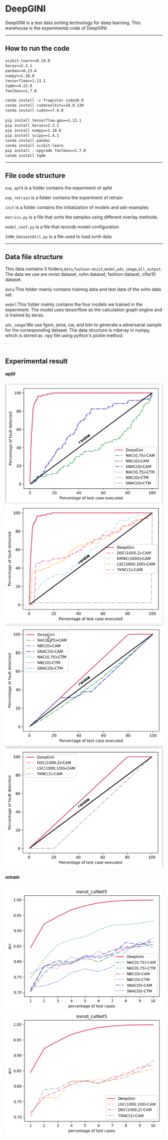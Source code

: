 # DeepGINI

DeepGINI is a test data sorting technology for deep learning. This warehouse is the experimental code of DeepGINI.

------

## How to run the code

```
scikit-learn>=0.19.0
keras>=2.3.1
pandas>=0.23.4
numpy>=1.18.0
tensorflow>=1.13.1
tqdm>=4.23.0
foolbox==1.7.0
```

```
conda install -c fragcolor cuda10.0
conda install cudatoolkit==10.0.130
conda install cudnn==7.6.0

pip install tensorflow-gpu==1.13.1 
pip install keras==2.3.1
pip install numpy==1.18.0
pip install scipy==1.4.1
conda install pandas
conda install scikit-learn
pip install --upgrade foolbox==1.7.0
conda install tqdm
```



------

## File code structure

`exp_apfd` is a folder contains the experiment of apfd

`exp_retrain` is a folder contains the experiment of retrain

`init`  is a folder contains the initialization of models and adv examples

`metrics.py` is a file that sorts the samples using different overlay methods.

`model_conf.py`  is a file that records model configuration

`SVNH_DatasetUtil.py` is a file  used to  load svnh data

------

## Data file structure

This data contains 5 folders,`data`,`fashion-mnist`,`model`,`adv_image`,`all_output`.
The data we use are mnist dataset, svhn dataset, fashion dataset, cifar10 dataset.

`data`:This folder mainly contains training data and test data of the svhn data set.

`model`:This folder mainly contains the four models we trained in the experiment. The model uses tensorflow as the calculation graph engine and is trained by keras.

`adv_image`:We use fgsm, jsma, cw, and bim to generate a adversarial sample for the corresponding dataset. The data structure is ndarray in numpy, which is stored as .npy file using python's pickle method.

`

## Experimental result

##### apfd

![1](https://github.com/853108389/deepgini/blob/master/src/ap1.png)![1](https://github.com/853108389/deepgini/blob/master/src/ap2.png)![1](https://github.com/853108389/deepgini/blob/master/src/ap3.png)![1](https://github.com/853108389/deepgini/blob/master/src/ap4.png)


##### retrain 

![2](https://github.com/853108389/deepgini/blob/master/src/re1.png)![2](https://github.com/853108389/deepgini/blob/master/src/re2.png)

